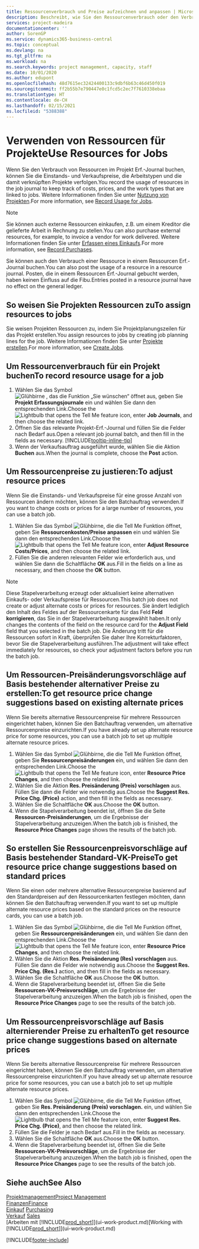 ```yaml
---
title: Ressourcenverbrauch und Preise aufzeichnen und anpassen | Microsoft Docs
description: Beschreibt, wie Sie den Ressourcenverbrauch oder den Verbrauch erfassen können, die einem Projekt zugeordnet sind, um Kosten, Preisen und Arbeitstypen zu verwalten.
services: project-madeira
documentationcenter: ''
author: SorenGP
ms.service: dynamics365-business-central
ms.topic: conceptual
ms.devlang: na
ms.tgt_pltfrm: na
ms.workload: na
ms.search.keywords: project management, capacity, staff
ms.date: 10/01/2020
ms.author: edupont
ms.openlocfilehash: 48d7615ec32424400133c9dbf6b63c46d450f019
ms.sourcegitcommit: ff2b55b7e790447e0c1fcd5c2ec7f7610338ebaa
ms.translationtype: HT
ms.contentlocale: de-CH
ms.lasthandoff: 02/15/2021
ms.locfileid: "5388388"
---
```

# <a name="use-resources-for-jobs"></a><span data-ttu-id="3419b-103">Verwenden von Ressourcen für Projekte</span><span class="sxs-lookup"><span data-stu-id="3419b-103">Use Resources for Jobs</span></span>
<span data-ttu-id="3419b-104">Wenn Sie den Verbrauch von Ressourcen im Projekt Erf.-Journal buchen, können Sie die Einstands- und Verkaufspreise, die Arbeitstypen und die damit verknüpften Projekte verfolgen.</span><span class="sxs-lookup"><span data-stu-id="3419b-104">You record the usage of resources in the job journal to keep track of costs, prices, and the work types that are linked to jobs.</span></span> <span data-ttu-id="3419b-105">Weitere Informationen finden Sie unter [Nutzung von Projekten](projects-how-record-job-usage.md).</span><span class="sxs-lookup"><span data-stu-id="3419b-105">For more information, see [Record Usage for Jobs](projects-how-record-job-usage.md).</span></span>

> [!NOTE]
> <span data-ttu-id="3419b-106">Sie können auch externe Ressourcen einkaufen, z.B. um einem Kreditor die gelieferte Arbeit in Rechnung zu stellen.</span><span class="sxs-lookup"><span data-stu-id="3419b-106">You can also purchase external resources, for example, to invoice a vendor for work delivered.</span></span> <span data-ttu-id="3419b-107">Weitere Informationen finden Sie unter [Erfassen eines Einkaufs](purchasing-how-record-purchases.md).</span><span class="sxs-lookup"><span data-stu-id="3419b-107">For more information, see [Record Purchases](purchasing-how-record-purchases.md).</span></span>

<span data-ttu-id="3419b-108">Sie können auch den Verbrauch einer Ressource in einem Ressourcen Erf.-Journal buchen.</span><span class="sxs-lookup"><span data-stu-id="3419b-108">You can also post the usage of a resource in a resource journal.</span></span> <span data-ttu-id="3419b-109">Posten, die in einem Ressourcen Erf.-Journal gebucht werden, haben keinen Einfluss auf die Fibu.</span><span class="sxs-lookup"><span data-stu-id="3419b-109">Entries posted in a resource journal have no effect on the general ledger.</span></span>

## <a name="to-assign-resources-to-jobs"></a><span data-ttu-id="3419b-110">So weisen Sie Projekten Ressourcen zu</span><span class="sxs-lookup"><span data-stu-id="3419b-110">To assign resources to jobs</span></span>
<span data-ttu-id="3419b-111">Sie weisen Projekten Ressourcen zu, indem Sie Projektplanungszeilen für das Projekt erstellen.</span><span class="sxs-lookup"><span data-stu-id="3419b-111">You assign resources to jobs by creating job planning lines for the job.</span></span> <span data-ttu-id="3419b-112">Weitere Informationen finden Sie unter  [Projekte erstellen](projects-how-create-jobs.md).</span><span class="sxs-lookup"><span data-stu-id="3419b-112">For more information, see [Create Jobs](projects-how-create-jobs.md).</span></span>

## <a name="to-record-resource-usage-for-a-job"></a><span data-ttu-id="3419b-113">Um Ressourcenverbrauch für ein Projekt buchen</span><span class="sxs-lookup"><span data-stu-id="3419b-113">To record resource usage for a job</span></span>
1. <span data-ttu-id="3419b-114">Wählen Sie das Symbol ![Glühbirne , das die Funktion „Sie wünschen“ öffnet](media/ui-search/search_small.png "Tell Me-Funktion") aus, geben Sie **Projekt Erfassungsjournale** ein und wählen Sie dann den entsprechenden Link.</span><span class="sxs-lookup"><span data-stu-id="3419b-114">Choose the ![Lightbulb that opens the Tell Me feature](media/ui-search/search_small.png "Tell me what you want to do") icon, enter **Job Journals**, and then choose the related link.</span></span>
2. <span data-ttu-id="3419b-115">Öffnen Sie das relevante Projekt-Erf.-Journal und füllen Sie die Felder nach Bedarf aus.</span><span class="sxs-lookup"><span data-stu-id="3419b-115">Open a relevant job journal batch, and then fill in the fields as necessary.</span></span> [!INCLUDE[tooltip-inline-tip](includes/tooltip-inline-tip_md.md)]
3. <span data-ttu-id="3419b-116">Wenn der Verkaufsauftrag ausgeführt wurde, wählen Sie die Aktion **Buchen** aus.</span><span class="sxs-lookup"><span data-stu-id="3419b-116">When the journal is complete, choose the **Post** action.</span></span>

## <a name="to-adjust-resource-prices"></a><span data-ttu-id="3419b-117">Um Ressourcenpreise zu justieren:</span><span class="sxs-lookup"><span data-stu-id="3419b-117">To adjust resource prices</span></span>
<span data-ttu-id="3419b-118">Wenn Sie die Einstands- und Verkaufspreise für eine grosse Anzahl von Ressourcen ändern möchten, können Sie den Batchauftrag verwenden.</span><span class="sxs-lookup"><span data-stu-id="3419b-118">If you want to change costs or prices for a large number of resources, you can use a batch job.</span></span>  

1. <span data-ttu-id="3419b-119">Wählen Sie das Symbol ![Glühbirne, die die Tell Me Funktion öffnet](media/ui-search/search_small.png "Tell Me-Funktion"), geben Sie **Ressourcenkosten/Preise anpassen** ein und wählen Sie dann den entsprechenden Link.</span><span class="sxs-lookup"><span data-stu-id="3419b-119">Choose the ![Lightbulb that opens the Tell Me feature](media/ui-search/search_small.png "Tell me what you want to do") icon, enter **Adjust Resource Costs/Prices**, and then choose the related link.</span></span>
2. <span data-ttu-id="3419b-120">Füllen Sie die anderen relevanten Felder wie erforderlich aus, und wählen Sie dann die Schaltfläche **OK** aus.</span><span class="sxs-lookup"><span data-stu-id="3419b-120">Fill in the fields on a line as necessary, and then choose the **OK** button.</span></span>

> [!NOTE]  
>   <span data-ttu-id="3419b-121">Diese Stapelverarbeitung erzeugt oder aktualisiert keine alternativen Einkaufs- oder Verkaufspreise für Ressourcen.</span><span class="sxs-lookup"><span data-stu-id="3419b-121">This batch job does not create or adjust alternate costs or prices for resources.</span></span> <span data-ttu-id="3419b-122">Sie ändert lediglich den Inhalt des Feldes auf der Ressourcenkarte für das Feld **Feld korrigieren**, das Sie in der Stapelverarbeitung ausgewählt haben.</span><span class="sxs-lookup"><span data-stu-id="3419b-122">It only changes the contents of the field on the resource card for the **Adjust Field** field that you selected in the batch job.</span></span> <span data-ttu-id="3419b-123">Die Änderung tritt für die Ressourcen sofort in Kraft, überprüfen Sie daher Ihre Korrekturfaktoren, bevor Sie die Stapelverarbeitung ausführen.</span><span class="sxs-lookup"><span data-stu-id="3419b-123">The adjustment will take effect immediately for resources, so check your adjustment factors before you run the batch job.</span></span>

## <a name="to-get-resource-price-change-suggestions-based-on-existing-alternate-prices"></a><span data-ttu-id="3419b-124">Um Ressourcen-Preisänderungsvorschläge auf Basis bestehender alternativer Preise zu erstellen:</span><span class="sxs-lookup"><span data-stu-id="3419b-124">To get resource price change suggestions based on existing alternate prices</span></span>
<span data-ttu-id="3419b-125">Wenn Sie bereits alternative Ressourcenpreise für mehrere Ressourcen eingerichtet haben, können Sie den Batchauftrag verwenden, um alternative Ressourcenpreise einzurichten.</span><span class="sxs-lookup"><span data-stu-id="3419b-125">If you have already set up alternate resource price for some resources, you can use a batch job to set up multiple alternate resource prices.</span></span>

1. <span data-ttu-id="3419b-126">Wählen Sie das Symbol ![Glühbirne, die die Tell Me Funktion öffnet](media/ui-search/search_small.png "Tell Me-Funktion"), geben Sie **Ressourcenpreisänderungen** ein, und wählen Sie dann den entsprechenden Link.</span><span class="sxs-lookup"><span data-stu-id="3419b-126">Choose the ![Lightbulb that opens the Tell Me feature](media/ui-search/search_small.png "Tell me what you want to do") icon, enter **Resource Price Changes**, and then choose the related link.</span></span>
2. <span data-ttu-id="3419b-127">Wählen Sie die Aktion **Res. Preisänderung (Preis) vorschlagen** aus. Füllen Sie dann die Felder wie notwendig aus.</span><span class="sxs-lookup"><span data-stu-id="3419b-127">Choose the **Suggest Res. Price Chg. (Price)** action, and then fill in the fields as necessary.</span></span>
3. <span data-ttu-id="3419b-128">Wählen Sie die Schaltfläche **OK** aus.</span><span class="sxs-lookup"><span data-stu-id="3419b-128">Choose the **OK** button.</span></span>  
4. <span data-ttu-id="3419b-129">Wenn die Stapelverarbeitung beendet ist, öffnen Sie die Seite **Ressourcen-Preisänderungen**, um die Ergebnisse der Stapelverarbeitung anzuzeigen.</span><span class="sxs-lookup"><span data-stu-id="3419b-129">When the batch job is finished, the **Resource Price Changes** page shows the results of the batch job.</span></span>

## <a name="to-get-resource-price-change-suggestions-based-on-standard-prices"></a><span data-ttu-id="3419b-130">So erstellen Sie Ressourcenpreisvorschläge auf Basis bestehender Standard-VK-Preise</span><span class="sxs-lookup"><span data-stu-id="3419b-130">To get resource price change suggestions based on standard prices</span></span>
<span data-ttu-id="3419b-131">Wenn Sie einen oder mehrere alternative Ressourcenpreise basierend auf den Standardpreisen auf den Ressourcenkarten festlegen möchten, dann können Sie den Batchauftrag verwenden.</span><span class="sxs-lookup"><span data-stu-id="3419b-131">If you want to set up multiple alternate resource prices based on the standard prices on the resource cards, you can use a batch job.</span></span>  

1. <span data-ttu-id="3419b-132">Wählen Sie das Symbol ![Glühbirne, die die Tell Me Funktion öffnet](media/ui-search/search_small.png "Tell Me-Funktion"), geben Sie **Ressourcenpreisänderungen** ein, und wählen Sie dann den entsprechenden Link.</span><span class="sxs-lookup"><span data-stu-id="3419b-132">Choose the ![Lightbulb that opens the Tell Me feature](media/ui-search/search_small.png "Tell me what you want to do") icon, enter **Resource Price Changes**, and then choose the related link.</span></span>
2. <span data-ttu-id="3419b-133">Wählen Sie die Aktion **Res. Preisänderung (Res) vorschlagen** aus. Füllen Sie dann die Felder wie notwendig aus.</span><span class="sxs-lookup"><span data-stu-id="3419b-133">Choose the **Suggest Res. Price Chg. (Res.)** action, and then fill in the fields as necessary.</span></span>  
3. <span data-ttu-id="3419b-134">Wählen Sie die Schaltfläche **OK** aus.</span><span class="sxs-lookup"><span data-stu-id="3419b-134">Choose the **OK** button.</span></span>  
4. <span data-ttu-id="3419b-135">Wenn die Stapelverarbeitung beendet ist, öffnen Sie die Seite **Ressourcen-VK-Preisvorschläge**, um die Ergebnisse der Stapelverarbeitung anzuzeigen.</span><span class="sxs-lookup"><span data-stu-id="3419b-135">When the batch job is finished, open the **Resource Price Changes** page to see the results of the batch job.</span></span>

## <a name="to-get-resource-price-change-suggestions-based-on-alternate-prices"></a><span data-ttu-id="3419b-136">Um Ressourcenpreisvorschläge auf Basis alternierender Preise zu erhalten</span><span class="sxs-lookup"><span data-stu-id="3419b-136">To get resource price change suggestions based on alternate prices</span></span>
<span data-ttu-id="3419b-137">Wenn Sie bereits alternative Ressourcenpreise für mehrere Ressourcen eingerichtet haben, können Sie den Batchauftrag verwenden, um alternative Ressourcenpreise einzurichten.</span><span class="sxs-lookup"><span data-stu-id="3419b-137">If you have already set up alternate resource price for some resources, you can use a batch job to set up multiple alternate resource prices.</span></span>

1. <span data-ttu-id="3419b-138">Wählen Sie das Symbol ![Glühbirne, die die Tell Me Funktion öffnet](media/ui-search/search_small.png "Tell Me-Funktion"), geben Sie **Res. Preisänderung (Preis) vorschlagen.** ein, und wählen Sie dann den entsprechenden Link.</span><span class="sxs-lookup"><span data-stu-id="3419b-138">Choose the ![Lightbulb that opens the Tell Me feature](media/ui-search/search_small.png "Tell me what you want to do") icon, enter **Suggest Res. Price Chg. (Price)**, and then choose the related link.</span></span>  
2. <span data-ttu-id="3419b-139">Füllen Sie die Felder je nach Bedarf aus.</span><span class="sxs-lookup"><span data-stu-id="3419b-139">Fill in the fields as necessary.</span></span>
3. <span data-ttu-id="3419b-140">Wählen Sie die Schaltfläche **OK** aus.</span><span class="sxs-lookup"><span data-stu-id="3419b-140">Choose the **OK** button.</span></span>  
4. <span data-ttu-id="3419b-141">Wenn die Stapelverarbeitung beendet ist, öffnen Sie die Seite **Ressourcen-VK-Preisvorschläge**, um die Ergebnisse der Stapelverarbeitung anzuzeigen.</span><span class="sxs-lookup"><span data-stu-id="3419b-141">When the batch job is finished, open the **Resource Price Changes** page to see the results of the batch job.</span></span>

## <a name="see-also"></a><span data-ttu-id="3419b-142">Siehe auch</span><span class="sxs-lookup"><span data-stu-id="3419b-142">See Also</span></span>
[<span data-ttu-id="3419b-143">Projektmanagement</span><span class="sxs-lookup"><span data-stu-id="3419b-143">Project Management</span></span>](projects-manage-projects.md)  
[<span data-ttu-id="3419b-144">Finanzen</span><span class="sxs-lookup"><span data-stu-id="3419b-144">Finance</span></span>](finance.md)  
<span data-ttu-id="3419b-145">[Einkauf](purchasing-manage-purchasing.md)       </span><span class="sxs-lookup"><span data-stu-id="3419b-145">[Purchasing](purchasing-manage-purchasing.md)       </span></span>  
<span data-ttu-id="3419b-146">[Verkauf](sales-manage-sales.md)   </span><span class="sxs-lookup"><span data-stu-id="3419b-146">[Sales](sales-manage-sales.md)   </span></span>  
<span data-ttu-id="3419b-147">[Arbeiten mit [!INCLUDE[prod_short](includes/prod_short.md)]](ui-work-product.md)</span><span class="sxs-lookup"><span data-stu-id="3419b-147">[Working with [!INCLUDE[prod_short](includes/prod_short.md)]](ui-work-product.md)</span></span>  


[!INCLUDE[footer-include](includes/footer-banner.md)]